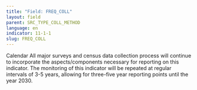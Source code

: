 ```yaml
---
title: "Field: FREQ_COLL"
layout: field
parent: SRC_TYPE_COLL_METHOD
language: en
indicator: 11-1-1
slug: FREQ_COLL
---
```

Calendar
All major surveys and census data collection process will continue to incorporate the aspects/components necessary for reporting on this indicator. The monitoring of this indicator will be repeated at regular intervals of 3-5 years, allowing for three-five year reporting points until the year 2030.